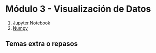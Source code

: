 # Módulo 3 - Visualización de Datos

1. [Jupyter Notebook](/intro-jupyter-notebook/)
2. [Numpy](/numpy/)

## Temas extra o repasos